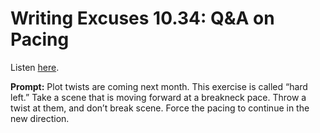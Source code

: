 # Writing Excuses 10.34: Q&A on Pacing 

Listen [here](http://www.writingexcuses.com/2015/08/23/writing-excuses-10-44-qa-on-pacing/). 

**Prompt:** Plot twists are coming next month. This exercise is called “hard left.” Take a scene that is moving forward at a breakneck pace. Throw a twist at them, and don’t break scene. Force the pacing to continue in the new direction.